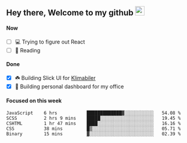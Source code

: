 ## Hey there, Welcome to my github <img src="https://media.giphy.com/media/hvRJCLFzcasrR4ia7z/giphy.gif" width="25px">

#### Now
- [ ] 💻 Trying to figure out React
- [ ] 📕 Reading

#### Done
- [x] ☘️ Building Slick UI for [Klimabiler](https://klimabiler.dk)
- [x] 🚀 Building personal dashboard for my office
 
 #### Focused on this week
<!--START_SECTION:waka-->

```text
JavaScript    6 hrs           █████████████▓░░░░░░░░░░░   54.08 %
SCSS          2 hrs 9 mins    █████░░░░░░░░░░░░░░░░░░░░   19.45 %
CSHTML        1 hr 47 mins    ████░░░░░░░░░░░░░░░░░░░░░   16.16 %
CSS           38 mins         █▒░░░░░░░░░░░░░░░░░░░░░░░   05.71 %
Binary        15 mins         ▓░░░░░░░░░░░░░░░░░░░░░░░░   02.39 %
```

<!--END_SECTION:waka-->

